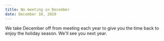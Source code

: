 ```yaml
---
title: No meeting in December
date: December 10, 2019
---
```


We take December off from meeting each year to give you the time back to enjoy
the holiday season. We'll see you next year.
